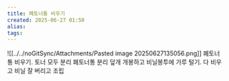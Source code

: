 ```yaml
---
title: 폐토너통 비우기
created: 2025-06-27 01:50
alias:
tags:
---
```

![[../../noGitSync/Attachments/Pasted image 20250627135056.png]]
폐토너통 비우기.
토너 모두 분리
폐토너통 분리
덮개 개봉하고 비닐봉투에 가루 털기.
다 비우고 비닐 잘 버리고 
조립


